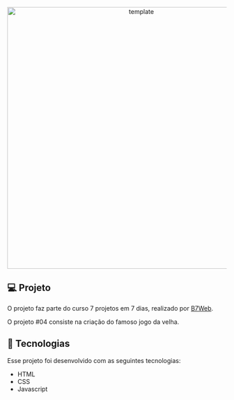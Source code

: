 <p align="center">
 <img src="https://user-images.githubusercontent.com/84260347/126692680-9eb6d400-e366-4fa2-b064-dbf1022eb1bd.png" alt="template"  width="600px"/>
</p>

## 💻 Projeto

O projeto faz parte do curso 7 projetos em 7 dias, realizado por [B7Web](https://b7web.com.br/).

O projeto #04 consiste na criação do famoso jogo da velha.

## 🚀 Tecnologias

Esse projeto foi desenvolvido com as seguintes tecnologias:

- HTML
- CSS
- Javascript